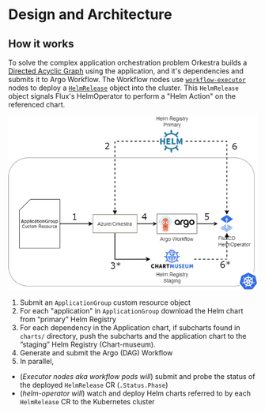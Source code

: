 # Design and Architecture

## How it works

To solve the complex application orchestration problem Orkestra builds a [Directed Acyclic Graph](https://en.wikipedia.org/wiki/Directed_acyclic_graph) using the application, and it's dependencies and submits it to Argo Workflow. The Workflow nodes use [`workflow-executor`](https://argoproj.github.io/argo/workflow-executors/) nodes to deploy a [`HelmRelease`](https://docs.fluxcd.io/projects/helm-operator/en/stable/references/helmrelease-custom-resource/#helm.fluxcd.io/v1.HelmReleaseSpec) object into the cluster. This `HelmRelease` object signals Flux's HelmOperator to perform a "Helm Action" on the referenced chart.

<p align="center"><img src="assets/orkestra-core.png" width="750x" /></p>

1. Submit an `ApplicationGroup` custom resource object
2. For each "application" in `ApplicationGroup` download the Helm chart from “primary” Helm Registry
3. For each dependency in the Application chart, if subcharts found in `charts/` directory, push the subcharts and the application chart to the ”staging” Helm Registry (Chart-museum).
4. Generate and submit the Argo (DAG) Workflow
5. In parallel,

- (*Executor nodes aka workflow pods will*) submit and probe the status of the deployed `HelmRelease` CR (`.Status.Phase`)
- (*helm-operator will*) watch and deploy Helm charts referred to by each `HelmRelease` CR to the Kubernetes cluster
